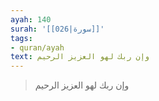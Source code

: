 ```yaml
---
ayah: 140
surah: '[[026|سورة]]'
tags:
- quran/ayah
text: وإن ربك لهو العزيز الرحيم
---
```

> وإن ربك لهو العزيز الرحيم
